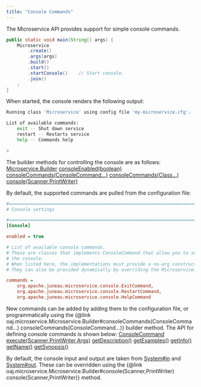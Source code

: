```yaml
---
title: "Console Commands"
---
```


The Microservice API provides support for simple console commands.

```java
public static void main(String[] args) {
    Microservice
        .create()
        .args(args)
        .build()
        .start()
        .startConsole()    // Start console.
        .join()
    ;
}
```


When started, the console renders the following output:

```bash
Running class 'Microservice' using config file 'my-microservice.cfg'.

List of available commands:
    exit -- Shut down service
    restart -- Restarts service
    help -- Commands help

>
```


The builder methods for controlling the console are as follows:
<tree>
<node-0><java-class>[Microservice.Builder]({{API_DOCS}}/org/apache/juneau/microservice/Microservice/Builder.html)</java-class></node-0>
<node-1><java-method>[consoleEnabled(boolean)]({{API_DOCS}}/org/apache/juneau/microservice/Microservice/Builder.html#consoleEnabled(boolean))</java-method></node-1>
<node-1><java-method>[consoleCommands(ConsoleCommand...)]({{API_DOCS}}/org/apache/juneau/microservice/Microservice/Builder.html#consoleCommands(ConsoleCommand...))</java-method></node-1>
<node-1><java-method>[consoleCommands(Class...)]({{API_DOCS}}/org/apache/juneau/microservice/Microservice/Builder.html#consoleCommands(Class...))</java-method></node-1>
<node-1><java-method>[console(Scanner,PrintWriter)]({{API_DOCS}}/org/apache/juneau/microservice/Microservice/Builder.html#console(Scanner,PrintWriter))</java-method></node-1>
</tree>

By default, the supported commands are pulled from the configuration file:

```ini
#=======================================================================================================================
# Console settings

#=======================================================================================================================
[Console]

enabled = true

# List of available console commands.
# These are classes that implements ConsoleCommand that allow you to submit commands to the microservice via
# the console.
# When listed here, the implementations must provide a no-arg constructor.
# They can also be provided dynamically by overriding the Microservice.createConsoleCommands() method.

commands =
    org.apache.juneau.microservice.console.ExitCommand,
    org.apache.juneau.microservice.console.RestartCommand,
    org.apache.juneau.microservice.console.HelpCommand
```


New commands can be added by adding them to the configuration file, or programmatically using the \{@link oaj.microservice.Microservice.Builder#consoleCommands(ConsoleCommand...) consoleCommands(ConsoleCommand...)\} builder method.
The API for defining console commands is shown below:
<tree>
<node-0><java-class>[ConsoleCommand]({{API_DOCS}}/org/apache/juneau/microservice/console/ConsoleCommand.html)</java-class></node-0>
<node-1><java-method>[execute(Scanner,PrintWriter,Args)]({{API_DOCS}}/org/apache/juneau/microservice/console/ConsoleCommand.html#execute(Scanner,PrintWriter,Args))</java-method></node-1>
<node-1><java-method>[getDescription()]({{API_DOCS}}/org/apache/juneau/microservice/console/ConsoleCommand.html#getDescription())</java-method></node-1>
<node-1><java-method>[getExamples()]({{API_DOCS}}/org/apache/juneau/microservice/console/ConsoleCommand.html#getExamples())</java-method></node-1>
<node-1><java-method>[getInfo()]({{API_DOCS}}/org/apache/juneau/microservice/console/ConsoleCommand.html#getInfo())</java-method></node-1>
<node-1><java-method>[getName()]({{API_DOCS}}/org/apache/juneau/microservice/console/ConsoleCommand.html#getName())</java-method></node-1>
<node-1><java-method>[getSynopsis()]({{API_DOCS}}/org/apache/juneau/microservice/console/ConsoleCommand.html#getSynopsis())</java-method></node-1>
</tree>

By default, the console input and output are taken from [System#in]({{API_DOCS}}/java/lang/System.html#in) and [System#out]({{API_DOCS}}/java/lang/System.html#out).
These can be overridden using the \{@link oaj.microservice.Microservice.Builder#console(Scanner,PrintWriter) console(Scanner,PrintWriter)\} method.
